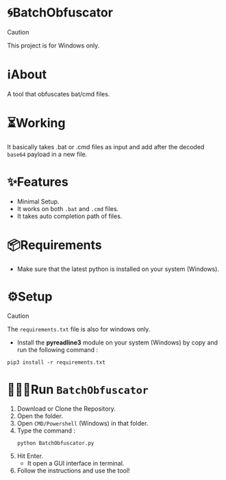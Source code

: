 # 🌀BatchObfuscator

>[!CAUTION]
>This project is for Windows only.

# ℹ️About
A tool that obfuscates bat/cmd files.

# ⏳Working
It basically takes .bat or .cmd files as input and add after the decoded `base64` payload in a new file.

# ✨Features
- Minimal Setup.
- It works on both `.bat` and `.cmd` files.
- It takes auto completion path of files.

# 📦Requirements
- Make sure that the latest python is installed on your system (Windows).

# ⚙️Setup

>[!CAUTION]
>The `requirements.txt` file is also for windows only.

- Install the **pyreadline3** module on your system (Windows) by copy and run the following command :
```
pip3 install -r requirements.txt
```

# 🏃🏻‍♂️Run `BatchObfuscator`
1. Download or Clone the Repository.
2. Open the folder.
3. Open `CMD/Powershell` (Windows) in that folder.
4. Type the command :
   ```
   python BatchObfuscator.py
   ```
5. Hit Enter.
   - It open a GUI interface in terminal.
6. Follow the instructions and use the tool!
